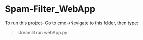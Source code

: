 # Spam-Filter_WebApp
To run this project-
Go to cmd->Nevigate to this folder, then type:
>streamlit run webApp.py
